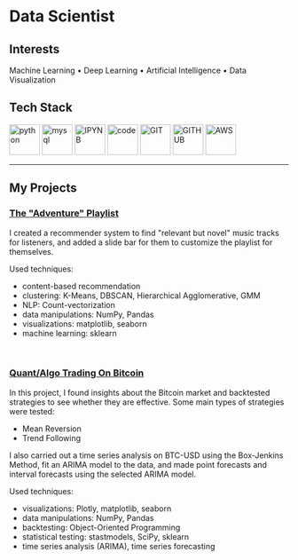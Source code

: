 # Data Scientist

## Interests

Machine Learning • Deep Learning • Artificial Intelligence • Data Visualization

## Tech Stack

<p>
      <img src="https://www.vectorlogo.zone/logos/python/python-icon.svg" alt="python" width="55" height="55"/>
      <img src="https://www.vectorlogo.zone/logos/mysql/mysql-icon.svg" alt="mysql" width="55" height="55"/>
      <img src="https://www.vectorlogo.zone/logos/jupyter/jupyter-icon.svg" alt="IPYNB" width="55" height="55"/>
      <img src="https://www.vectorlogo.zone/logos/visualstudio_code/visualstudio_code-icon.svg" alt="code" width="55" height="55"/>
      <img src="https://www.vectorlogo.zone/logos/git-scm/git-scm-icon.svg" alt="GIT" width="55" height="55"/> 
      <img src="https://www.vectorlogo.zone/logos/github/github-tile.svg" alt="GITHUB" width="55" height="55"/> 
      <img src="https://www.vectorlogo.zone/logos/amazon_aws/amazon_aws-icon.svg" alt="AWS" width="55" height="55"/>
</p>

---

## My Projects
### [The "Adventure" Playlist](https://www.github.com/jonathan-yeung/adventure_playlist)
I created a recommender system to find "relevant but novel" music tracks for listeners, and added a slide bar for them to customize the playlist for themselves.

Used techniques:
- content-based recommendation
- clustering: K-Means, DBSCAN, Hierarchical Agglomerative, GMM
- NLP: Count-vectorization
- data manipulations: NumPy, Pandas
- visualizations: matplotlib, seaborn
- machine learning: sklearn

&nbsp;

### [Quant/Algo Trading On Bitcoin](https://www.github.com/jonathan-yeung/trading_strategies)
In this project, I found insights about the Bitcoin market and backtested strategies to see whether they are effective.
Some main types of strategies were tested:
- Mean Reversion
- Trend Following

I also carried out a time series analysis on BTC-USD using the Box-Jenkins Method, fit an ARIMA model to the data, and made point forecasts and interval forecasts using the selected ARIMA model.

Used techniques:
- visualizations: Plotly, matplotlib, seaborn
- data manipulations: NumPy, Pandas
- backtesting: Object-Oriented Programming
- statistical testing: stastmodels, SciPy, sklearn
- time series analysis (ARIMA), time series forecasting

<!--
**jonathan-yeung/jonathan-yeung** is a ✨ _special_ ✨ repository because its `README.md` (this file) appears on your GitHub profile.

Here are some ideas to get you started:

- 🔭 I’m currently working on ...
- 🌱 I’m currently learning ...
- 👯 I’m looking to collaborate on ...
- 🤔 I’m looking for help with ...
- 💬 Ask me about ...
- 📫 How to reach me: ...
- 😄 Pronouns: ...
- ⚡ Fun fact: ...
-->

